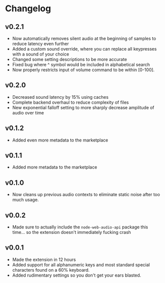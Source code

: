 # Changelog

## v0.2.1

-   Now automatically removes silent audio at the beginning of samples to reduce latency even further
-   Added a custom sound override, where you can replace all keypresses with a sound of your choice
-   Changed some setting descriptions to be more accurate
-   Fixed bug where ^ symbol would be included in alphabetical search
-   Now properly restricts input of volume command to be within [0-100].

## v0.2.0

-   Decreased sound latency by 15% using caches
-   Complete backend overhaul to reduce complexity of files
-   New exponential falloff setting to more sharply decrease amplitude of audio over time

## v0.1.2

-   Added even more metadata to the marketplace

## v0.1.1

-   Added more metadata to the marketplace

## v0.1.0

-   Now cleans up previous audio contexts to eliminate static noise after too much usage.

## v0.0.2

-   Made sure to actually include the `node-web-audio-api` package this time... so the extension doesn't immediately fucking crash

## v0.0.1

-   Made the extension in 12 hours
-   Added support for all alphanumeric keys and most standard special characters found on a 60% keyboard.
-   Added rudimentary settings so you don't get your ears blasted.
